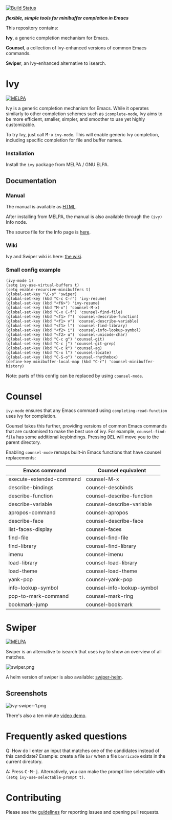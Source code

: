 [![Build Status](https://travis-ci.org/abo-abo/swiper.svg?branch=master)](https://travis-ci.org/abo-abo/swiper)

***flexible, simple tools for minibuffer completion in Emacs***

This repository contains:

**Ivy**, a generic completion mechanism for Emacs.

**Counsel**, a collection of Ivy-enhanced versions of common Emacs
commands.

**Swiper**, an Ivy-enhanced alternative to isearch.

# Ivy

[![MELPA](https://melpa.org/packages/ivy-badge.svg)](https://melpa.org/#/ivy)

Ivy is a generic completion mechanism for Emacs. While it operates
similarly to other completion schemes such as `icomplete-mode`, Ivy
aims to be more efficient, smaller, simpler, and smoother to use yet
highly customizable.

To try Ivy, just call <kbd>M-x</kbd> `ivy-mode`. This will enable
generic Ivy completion, including specific completion for file and
buffer names.

### Installation

Install the `ivy` package from MELPA / GNU ELPA.

## Documentation

### Manual
The manual is available as [HTML](https://oremacs.com/swiper/).

After installing from MELPA, the manual is also available through the `(ivy)` Info node.

The source file for the Info page is
[here](https://github.com/abo-abo/swiper/blob/master/doc/ivy.org).

### Wiki
Ivy and Swiper wiki is here: [the wiki](https://github.com/abo-abo/swiper/wiki).

### Small config example

```elisp
(ivy-mode 1)
(setq ivy-use-virtual-buffers t)
(setq enable-recursive-minibuffers t)
(global-set-key "\C-s" 'swiper)
(global-set-key (kbd "C-c C-r") 'ivy-resume)
(global-set-key (kbd "<f6>") 'ivy-resume)
(global-set-key (kbd "M-x") 'counsel-M-x)
(global-set-key (kbd "C-x C-f") 'counsel-find-file)
(global-set-key (kbd "<f1> f") 'counsel-describe-function)
(global-set-key (kbd "<f1> v") 'counsel-describe-variable)
(global-set-key (kbd "<f1> l") 'counsel-find-library)
(global-set-key (kbd "<f2> i") 'counsel-info-lookup-symbol)
(global-set-key (kbd "<f2> u") 'counsel-unicode-char)
(global-set-key (kbd "C-c g") 'counsel-git)
(global-set-key (kbd "C-c j") 'counsel-git-grep)
(global-set-key (kbd "C-c k") 'counsel-ag)
(global-set-key (kbd "C-x l") 'counsel-locate)
(global-set-key (kbd "C-S-o") 'counsel-rhythmbox)
(define-key minibuffer-local-map (kbd "C-r") 'counsel-minibuffer-history)
```

Note: parts of this config can be replaced by using `counsel-mode`.

# Counsel

`ivy-mode` ensures that any Emacs command using
`completing-read-function` uses ivy for completion.

Counsel takes this further, providing versions of common Emacs
commands that are customised to make the best use of ivy. For example,
`counsel-find-file` has some additional keybindings. Pressing
<kbd>DEL</kbd> will move you to the parent directory.

Enabling `counsel-mode` remaps built-in Emacs functions that have
counsel replacements:

| Emacs command            | Counsel equivalent         |
|--------------------------|----------------------------|
| execute-extended-command | counsel-M-x                |
| describe-bindings        | counsel-descbinds          |
| describe-function        | counsel-describe-function  |
| describe-variable        | counsel-describe-variable  |
| apropos-command          | counsel-apropos            |
| describe-face            | counsel-describe-face      |
| list-faces-display       | counsel-faces              |
| find-file                | counsel-find-file          |
| find-library             | counsel-find-library       |
| imenu                    | counsel-imenu              |
| load-library             | counsel-load-library       |
| load-theme               | counsel-load-theme         |
| yank-pop                 | counsel-yank-pop           |
| info-lookup-symbol       | counsel-info-lookup-symbol |
| pop-to-mark-command      | counsel-mark-ring          |
| bookmark-jump            | counsel-bookmark           |

# Swiper

[![MELPA](https://melpa.org/packages/swiper-badge.svg)](https://melpa.org/#/swiper)

Swiper is an alternative to isearch that uses ivy to show an overview
of all matches.

![swiper.png](https://oremacs.com/download/swiper.png)

A helm version of swiper is also available:
[swiper-helm](https://github.com/abo-abo/swiper-helm).

## Screenshots

![ivy-swiper-1.png](https://oremacs.com/download/ivy-swiper-1.png)

There's also a ten minute [video demo](https://www.youtube.com/watch?v=VvnJQpTFVDc).

# Frequently asked questions

Q: How do I enter an input that matches one of the candidates instead
   of this candidate? Example: create a file `bar` when a file
   `barricade` exists in the current directory.

A: Press <kbd>C-M-j</kbd>. Alternatively, you can make the prompt line selectable with `(setq ivy-use-selectable-prompt t)`.

# Contributing

Please see the [guidelines](https://github.com/abo-abo/swiper/blob/master/CONTRIBUTING.org) for reporting issues and opening pull requests.
